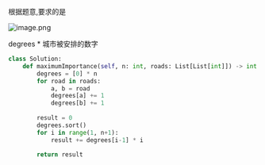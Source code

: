根据题意,要求的是

![image.png](image-20220713221759-ce1i7m1.png)

degrees * 城市被安排的数字


```python
class Solution:
    def maximumImportance(self, n: int, roads: List[List[int]]) -> int:
        degrees = [0] * n
        for road in roads:
            a, b = road
            degrees[a] += 1
            degrees[b] += 1
      
        result = 0
        degrees.sort()
        for i in range(1, n+1):
            result += degrees[i-1] * i
          
        return result
```
